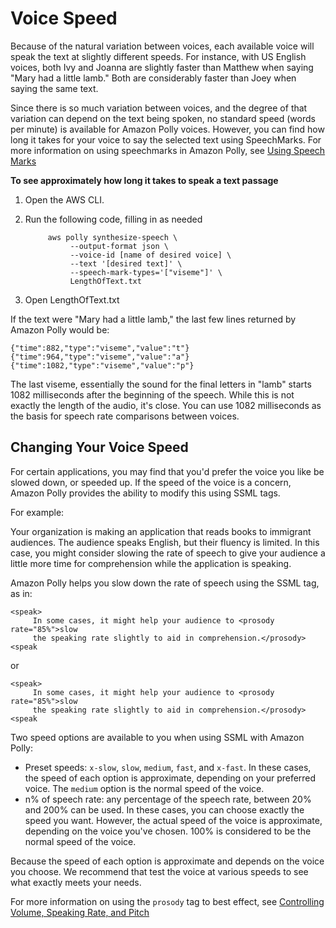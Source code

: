 # Voice Speed<a name="voice-speed-vip"></a>

Because of the natural variation between voices, each available voice will speak the text at slightly different speeds\. For instance, with US English voices, both Ivy and Joanna are slightly faster than Matthew when saying "Mary had a little lamb\." Both are considerably faster than Joey when saying the same text\.

Since there is so much variation between voices, and the degree of that variation can depend on the text being spoken, no standard speed \(words per minute\) is available for Amazon Polly voices\. However, you can find how long it takes for your voice to say the selected text using SpeechMarks\. For more information on using speechmarks in Amazon Polly, see [Using Speech Marks ](using-speechmarks.md)

**To see approximately how long it takes to speak a text passage**

1. Open the AWS CLI\.

1. Run the following code, filling in as needed

   ```
        aws polly synthesize-speech \
             --output-format json \
             --voice-id [name of desired voice] \
             --text '[desired text]' \
             --speech-mark-types='["viseme"]' \
             LengthOfText.txt
   ```

1. Open LengthOfText\.txt

If the text were "Mary had a little lamb," the last few lines returned by Amazon Polly would be:

```
{"time":882,"type":"viseme","value":"t"}
{"time":964,"type":"viseme","value":"a"}
{"time":1082,"type":"viseme","value":"p"}
```

The last viseme, essentially the sound for the final letters in "lamb" starts 1082 milliseconds after the beginning of the speech\. While this is not exactly the length of the audio, it's close\. You can use 1082 milliseconds as the basis for speech rate comparisons between voices\.

## Changing Your Voice Speed<a name="voice-speed-change-vip"></a>

 For certain applications, you may find that you'd prefer the voice you like be slowed down, or speeded up\. If the speed of the voice is a concern, Amazon Polly provides the ability to modify this using SSML tags\.

For example:

Your organization is making an application that reads books to immigrant audiences\. The audience speaks English, but their fluency is limited\. In this case, you might consider slowing the rate of speech to give your audience a little more time for comprehension while the application is speaking\.

Amazon Polly helps you slow down the rate of speech using the SSML <prosody> tag, as in: 

```
<speak>
     In some cases, it might help your audience to <prosody rate="85%">slow 
     the speaking rate slightly to aid in comprehension.</prosody>
<speak
```

or

```
<speak>
     In some cases, it might help your audience to <prosody rate="85%">slow 
     the speaking rate slightly to aid in comprehension.</prosody>
<speak
```

Two speed options are available to you when using SSML with Amazon Polly:
+ Preset speeds: `x-slow`, `slow`, `medium`, `fast`, and `x-fast`\. In these cases, the speed of each option is approximate, depending on your preferred voice\. The `medium` option is the normal speed of the voice\.
+ n% of speech rate: any percentage of the speech rate, between 20% and 200% can be used\. In these cases, you can choose exactly the speed you want\. However, the actual speed of the voice is approximate, depending on the voice you've chosen\. 100% is considered to be the normal speed of the voice\.

Because the speed of each option is approximate and depends on the voice you choose\. We recommend that test the voice at various speeds to see what exactly meets your needs\. 

For more information on using the `prosody` tag to best effect, see [Controlling Volume, Speaking Rate, and Pitch ](supported-ssml.md#prosody-tag)